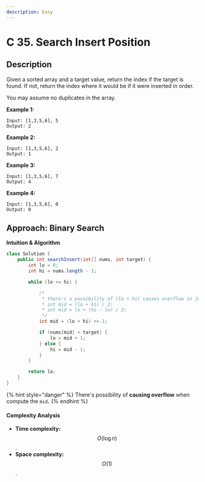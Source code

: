 ```yaml
---
description: Easy
---
```


# C 35. Search Insert Position

## Description

Given a sorted array and a target value, return the index if the target is found. If not, return the index where it would be if it were inserted in order.

You may assume no duplicates in the array.

**Example 1:**

```text
Input: [1,3,5,6], 5
Output: 2
```

**Example 2:**

```text
Input: [1,3,5,6], 2
Output: 1
```

**Example 3:**

```text
Input: [1,3,5,6], 7
Output: 4
```

**Example 4:**

```text
Input: [1,3,5,6], 0
Output: 0
```

## Approach: Binary Search

**Intuition & Algorithm**

```java
class Solution {
    public int searchInsert(int[] nums, int target) {
        int lo = 0;
        int hi = nums.length - 1;

        while (lo <= hi) {

            /*
             * there's a possibility of (lo + hi) causes overflow in Java
             * int mid = (lo + hi) / 2;
             * int mid = lo + (hi - lo) / 2;
             */
            int mid = (lo + hi) >> 1;

            if (nums[mid] < target) {
                lo = mid + 1;
            } else {
                hi = mid - 1;
            }
        }

        return lo;
    }
}
```

{% hint style="danger" %}
There's possibility of **causing overflow** when compute the `mid`**.**
{% endhint %}

#### Complexity Analysis

* **Time complexity:** $$O(\log{n})$$.
* **Space complexity:** $$O(1)$$.

